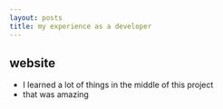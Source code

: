 ```yaml
---
layout: posts
title: my experience as a developer
---
```


## website

- I learned a lot of things in the middle of this project
- that was amazing

